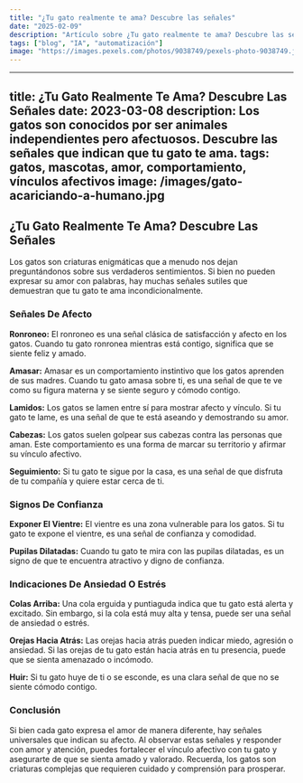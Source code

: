```yaml
---
title: "¿Tu gato realmente te ama? Descubre las señales"
date: "2025-02-09"
description: "Artículo sobre ¿Tu gato realmente te ama? Descubre las señales"
tags: ["blog", "IA", "automatización"]
image: "https://images.pexels.com/photos/9038749/pexels-photo-9038749.jpeg?auto=compress&cs=tinysrgb&h=350"
---
```


---
title: ¿Tu Gato Realmente Te Ama? Descubre Las Señales
date: 2023-03-08
description: Los gatos son conocidos por ser animales independientes pero afectuosos. Descubre las señales que indican que tu gato te ama.
tags: gatos, mascotas, amor, comportamiento, vínculos afectivos
image: /images/gato-acariciando-a-humano.jpg
---

## ¿Tu Gato Realmente Te Ama? Descubre Las Señales

Los gatos son criaturas enigmáticas que a menudo nos dejan preguntándonos sobre sus verdaderos sentimientos. Si bien no pueden expresar su amor con palabras, hay muchas señales sutiles que demuestran que tu gato te ama incondicionalmente.

### Señales De Afecto

**Ronroneo:** El ronroneo es una señal clásica de satisfacción y afecto en los gatos. Cuando tu gato ronronea mientras está contigo, significa que se siente feliz y amado.

**Amasar:** Amasar es un comportamiento instintivo que los gatos aprenden de sus madres. Cuando tu gato amasa sobre ti, es una señal de que te ve como su figura materna y se siente seguro y cómodo contigo.

**Lamidos:** Los gatos se lamen entre sí para mostrar afecto y vínculo. Si tu gato te lame, es una señal de que te está aseando y demostrando su amor.

**Cabezas:** Los gatos suelen golpear sus cabezas contra las personas que aman. Este comportamiento es una forma de marcar su territorio y afirmar su vínculo afectivo.

**Seguimiento:** Si tu gato te sigue por la casa, es una señal de que disfruta de tu compañía y quiere estar cerca de ti.

### Signos De Confianza

**Exponer El Vientre:** El vientre es una zona vulnerable para los gatos. Si tu gato te expone el vientre, es una señal de confianza y comodidad.

**Pupilas Dilatadas:** Cuando tu gato te mira con las pupilas dilatadas, es un signo de que te encuentra atractivo y digno de confianza.

### Indicaciones De Ansiedad O Estrés

**Colas Arriba:** Una cola erguida y puntiaguda indica que tu gato está alerta y excitado. Sin embargo, si la cola está muy alta y tensa, puede ser una señal de ansiedad o estrés.

**Orejas Hacia Atrás:** Las orejas hacia atrás pueden indicar miedo, agresión o ansiedad. Si las orejas de tu gato están hacia atrás en tu presencia, puede que se sienta amenazado o incómodo.

**Huir:** Si tu gato huye de ti o se esconde, es una clara señal de que no se siente cómodo contigo.

### Conclusión

Si bien cada gato expresa el amor de manera diferente, hay señales universales que indican su afecto. Al observar estas señales y responder con amor y atención, puedes fortalecer el vínculo afectivo con tu gato y asegurarte de que se sienta amado y valorado. Recuerda, los gatos son criaturas complejas que requieren cuidado y comprensión para prosperar.